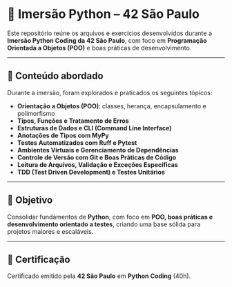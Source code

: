 # 📌 Imersão Python – 42 São Paulo  

Este repositório reúne os arquivos e exercícios desenvolvidos durante a **Imersão Python Coding da 42 São Paulo**, com foco em **Programação Orientada a Objetos (POO)** e boas práticas de desenvolvimento.  

---

## 🚀 Conteúdo abordado  
Durante a imersão, foram explorados e praticados os seguintes tópicos:  

- **Orientação a Objetos (POO)**: classes, herança, encapsulamento e polimorfismo  
- **Tipos, Funções e Tratamento de Erros**  
- **Estruturas de Dados e CLI (Command Line Interface)**  
- **Anotações de Tipos com MyPy**  
- **Testes Automatizados com Ruff e Pytest**  
- **Ambientes Virtuais e Gerenciamento de Dependências**  
- **Controle de Versão com Git e Boas Práticas de Código**  
- **Leitura de Arquivos, Validação e Exceções Específicas**  
- **TDD (Test Driven Development) e Testes Unitários**  

---

## 🎯 Objetivo  
Consolidar fundamentos de **Python**, com foco em **POO, boas práticas e desenvolvimento orientado a testes**, criando uma base sólida para projetos maiores e escaláveis.  

---

## 🏫 Certificação  
Certificado emitido pela **42 São Paulo** em **Python Coding** (40h).  

